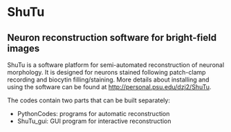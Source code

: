 # ShuTu
## Neuron reconstruction software for bright-field images

ShuTu is a software platform for semi-automated reconstruction of neuronal morphology. It is designed for neurons stained following patch-clamp recording and biocytin filling/staining.
More details about installing and using the software can be found at http://personal.psu.edu/dzj2/ShuTu.

The codes contain two parts that can be built separately:

* PythonCodes: programs for automatic reconstruction
* ShuTu_gui: GUI program for interactive reconstruction
